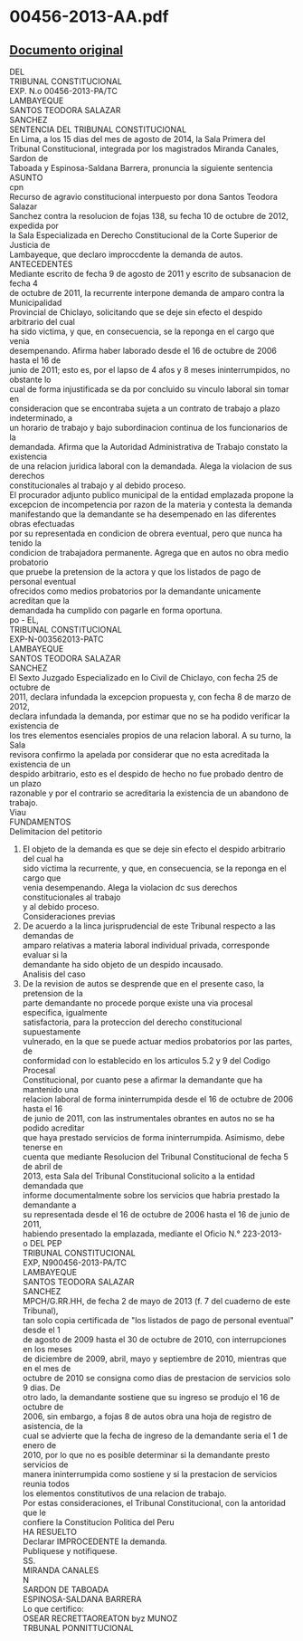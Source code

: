 
00456-2013-AA.pdf
=================
  
[Documento original](https://tc.gob.pe/jurisprudencia/2014/00456-2013-AA.pdf)  
---  
DEL  
TRIBUNAL CONSTITUCIONAL  
EXP. N.o 00456-2013-PA/TC  
LAMBAYEQUE  
SANTOS TEODORA SALAZAR  
SANCHEZ  
SENTENCIA DEL TRIBUNAL CONSTITUCIONAL  
En Lima, a los 15 dias del mes de agosto de 2014, la Sala Primera del  
Tribunal Constitucional, integrada por los magistrados Miranda Canales, Sardon de  
Taboada y Espinosa-Saldana Barrera, pronuncia la siguiente sentencia  
ASUNTO  
cpn  
Recurso de agravio constitucional interpuesto por dona Santos Teodora Salazar  
Sanchez contra la resolucion de fojas 138, su fecha 10 de octubre de 2012, expedida por  
la Sala Especializada en Derecho Constitucional de la Corte Superior de Justicia de  
Lambayeque, que declaro improccdente la demanda de autos.  
ANTECEDENTES  
Mediante escrito de fecha 9 de agosto de 2011 y escrito de subsanacion de fecha 4  
de octubre de 2011, la recurrente interpone demanda de amparo contra la Municipalidad  
Provincial de Chiclayo, solicitando que se deje sin efecto el despido arbitrario del cual  
ha sido victima, y que, en consecuencia, se la reponga en el cargo que venia  
desempenando. Afirma haber laborado desde el 16 de octubre de 2006 hasta el 16 de  
junio de 2011; esto es, por el lapso de 4 afos y 8 meses ininterrumpidos, no obstante lo  
cual de forma injustificada se da por concluido su vinculo laboral sin tomar en  
consideracion que se encontraba sujeta a un contrato de trabajo a plazo indeterminado, a  
un horario de trabajo y bajo subordinacion continua de los funcionarios de la  
demandada. Afirma que la Autoridad Administrativa de Trabajo constato la existencia  
de una relacion juridica laboral con la demandada. Alega la violacion de sus derechos  
constitucionales al trabajo y al debido proceso.  
El procurador adjunto publico municipal de la entidad emplazada propone la  
excepcion de incompetencia por razon de la materia y contesta la demanda  
manifestando que la demandante se ha desempenado en las diferentes obras efectuadas  
por su representada en condicion de obrera eventual, pero que nunca ha tenido la  
condicion de trabajadora permanente. Agrega que en autos no obra medio probatorio  
que pruebe la pretension de la actora y que los listados de pago de personal eventual  
ofrecidos como medios probatorios por la demandante unicamente acreditan que la  
demandada ha cumplido con pagarle en forma oportuna.  
po - EL,  
TRIBUNAL CONSTITUCIONAL  
EXP-N-003562013-PATC  
LAMBAYEQUE  
SANTOS TEODORA SALAZAR  
SANCHEZ  
El Sexto Juzgado Especializado en lo Civil de Chiclayo, con fecha 25 de octubre de  
2011, declara infundada la excepcion propuesta y, con fecha 8 de marzo de 2012,  
declara infundada la demanda, por estimar que no se ha podido verificar la existencia de  
los tres elementos esenciales propios de una relacion laboral. A su turno, la Sala  
revisora confirmo la apelada por considerar que no esta acreditada la existencia de un  
despido arbitrario, esto es el despido de hecho no fue probado dentro de un plazo  
razonable y por el contrario se acreditaria la existencia de un abandono de trabajo.  
Viau  
FUNDAMENTOS  
Delimitacion del petitorio  
1. El objeto de la demanda es que se deje sin efecto el despido arbitrario del cual ha  
sido victima la recurrente, y que, en consecuencia, se la reponga en el cargo que  
venia desempenando. Alega la violacion dc sus derechos constitucionales al trabajo  
y al debido proceso.  
Consideraciones previas  
2. De acuerdo a la linca jurisprudencial de este Tribunal respecto a las demandas de  
amparo relativas a materia laboral individual privada, corresponde evaluar si la  
demandante ha sido objeto de un despido incausado.  
Analisis del caso  
3. De la revision de autos se desprende que en el presente caso, la pretension de la  
parte demandante no procede porque existe una via procesal especifica, igualmente  
satisfactoria, para la proteccion del derecho constitucional supuestamente  
vulnerado, en la que se puede actuar medios probatorios por las partes, de  
conformidad con lo establecido en los articulos 5.2 y 9 del Codigo Procesal  
Constitucional, por cuanto pese a afirmar la demandante que ha mantenido una  
relacion laboral de forma ininterrumpida desde el 16 de octubre de 2006 hasta el 16  
de junio de 2011, con las instrumentales obrantes en autos no se ha podido acreditar  
que haya prestado servicios de forma ininterrumpida. Asimismo, debe tenerse en  
cuenta que mediante Resolucion del Tribunal Constitucional de fecha 5 de abril de  
2013, esta Sala del Tribunal Constitucional solicito a la entidad demandada que  
informe documentalmente sobre los servicios que habria prestado la demandante a  
su representada desde el 16 de octubre de 2006 hasta el 16 de junio de 2011,  
habiendo presentado la emplazada, mediante el Oficio N.° 223-2013-  
o DEL PEP  
TRIBUNAL CONSTITUCIONAL  
EXP, N900456-2013-PA/TC  
LAMBAYEQUE  
SANTOS TEODORA SALAZAR  
SANCHEZ  
MPCH/G.RR.HH, de fecha 2 de mayo de 2013 (f. 7 del cuaderno de este Tribunal),  
tan solo copia certificada de "los listados de pago de personal eventual" desde el 1  
de agosto de 2009 hasta el 30 de octubre de 2010, con interrupciones en los meses  
de diciembre de 2009, abril, mayo y septiembre de 2010, mientras que en el mes de  
octubre de 2010 se consigna como dias de prestacion de servicios solo 9 dias. De  
otro lado, la demandante sostiene que su ingreso se produjo el 16 de octubre de  
2006, sin embargo, a fojas 8 de autos obra una hoja de registro de asistencia, de la  
cual se advierte que la fecha de ingreso de la demandante seria el 1 de enero de  
2010, por lo que no es posible determinar si la demandante presto servicios de  
manera ininterrumpida como sostiene y si la prestacion de servicios reunia todos  
los elementos constitutivos de una relacion de trabajo.  
Por estas consideraciones, el Tribunal Constitucional, con la antoridad que le  
confiere la Constitucion Politica del Peru  
HA RESUELTO  
Declarar IMPROCEDENTE la demanda.  
Publiquese y notifiquese.  
SS.  
MIRANDA CANALES  
N  
SARDON DE TABOADA  
ESPINOSA-SALDANA BARRERA  
Lo que certifico:  
OSEAR RECRETTAOREATON byz MUNOZ  
TRBUNAL PONNITTUCIONAL